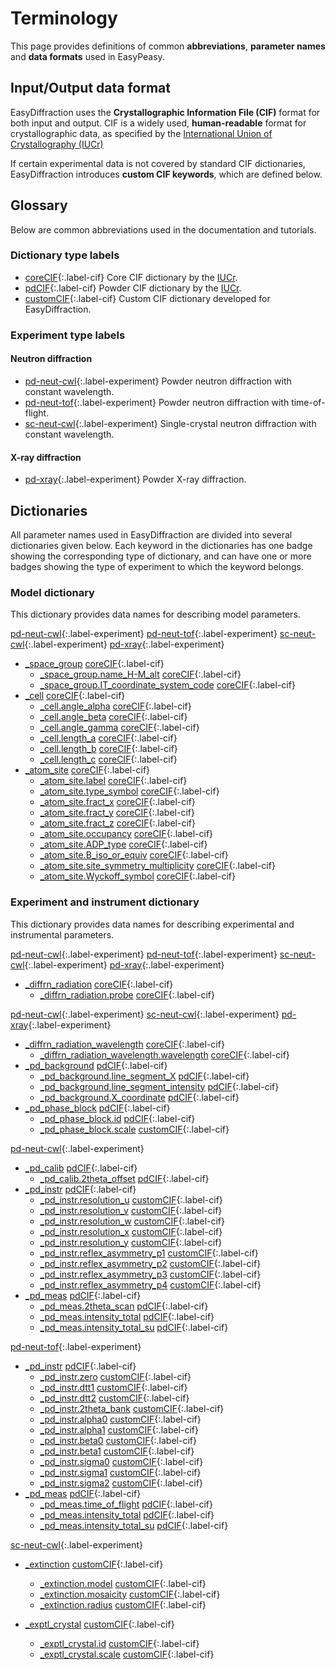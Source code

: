 # Terminology

This page provides definitions of common **abbreviations**,
**parameter names** and **data formats** used in EasyPeasy.

## Input/Output data format

EasyDiffraction uses the **Crystallographic Information File (CIF)** format for
both input and output. CIF is a widely used, **human-readable** format for
crystallographic data, as specified by the
[International Union of Crystallography (IUCr)](https://www.iucr.org)

If certain experimental data is not covered by standard CIF dictionaries,
EasyDiffraction introduces **custom CIF keywords**, which are defined below.

## Glossary

Below are common abbreviations used in the documentation and tutorials.

### Dictionary type labels

- [coreCIF][1]{:.label-cif} Core CIF dictionary by the
  [IUCr](https://www.iucr.org).
- [pdCIF][2]{:.label-cif} Powder CIF dictionary by the
  [IUCr](https://www.iucr.org).
- [customCIF][0]{:.label-cif} Custom CIF dictionary developed for EasyDiffraction.

### Experiment type labels

#### Neutron diffraction

- [pd-neut-cwl][0]{:.label-experiment} Powder neutron diffraction with constant
  wavelength.
- [pd-neut-tof][0]{:.label-experiment} Powder neutron diffraction with
  time-of-flight.
- [sc-neut-cwl][0]{:.label-experiment} Single-crystal neutron diffraction with
  constant wavelength.

#### X-ray diffraction

- [pd-xray][0]{:.label-experiment} Powder X-ray diffraction.

## Dictionaries

All parameter names used in EasyDiffraction are divided into several
dictionaries given below. Each keyword in the dictionaries has one badge showing
the corresponding type of dictionary, and can have one or more badges showing
the type of experiment to which the keyword belongs.

### Model dictionary

This dictionary provides data names for describing model parameters.

[pd-neut-cwl][3]{:.label-experiment} [pd-neut-tof][3]{:.label-experiment}
[sc-neut-cwl][3]{:.label-experiment} [pd-xray][3]{:.label-experiment}

- [\_space_group](dictionaries/_space_group.md) [coreCIF][1]{:.label-cif}
  - [\_space_group.name_H-M_alt](dictionaries/_space_group.md)
    [coreCIF][1]{:.label-cif}
  - [\_space_group.IT_coordinate_system_code](dictionaries/_space_group.md)
    [coreCIF][1]{:.label-cif}
- [\_cell](dictionaries/_cell.md) [coreCIF][1]{:.label-cif}
  - [\_cell.angle_alpha](dictionaries/_cell.md) [coreCIF][1]{:.label-cif}
  - [\_cell.angle_beta](dictionaries/_cell.md) [coreCIF][1]{:.label-cif}
  - [\_cell.angle_gamma](dictionaries/_cell.md) [coreCIF][1]{:.label-cif}
  - [\_cell.length_a](dictionaries/_cell.md) [coreCIF][1]{:.label-cif}
  - [\_cell.length_b](dictionaries/_cell.md) [coreCIF][1]{:.label-cif}
  - [\_cell.length_c](dictionaries/_cell.md) [coreCIF][1]{:.label-cif}
- [\_atom_site](dictionaries/_atom_site.md) [coreCIF][1]{:.label-cif}
  - [\_atom_site.label](dictionaries/_atom_site.md) [coreCIF][1]{:.label-cif}
  - [\_atom_site.type_symbol](dictionaries/_atom_site.md)
    [coreCIF][1]{:.label-cif}
  - [\_atom_site.fract_x](dictionaries/_atom_site.md) [coreCIF][1]{:.label-cif}
  - [\_atom_site.fract_y](dictionaries/_atom_site.md) [coreCIF][1]{:.label-cif}
  - [\_atom_site.fract_z](dictionaries/_atom_site.md) [coreCIF][1]{:.label-cif}
  - [\_atom_site.occupancy](dictionaries/_atom_site.md)
    [coreCIF][1]{:.label-cif}
  - [\_atom_site.ADP_type](dictionaries/_atom_site.md) [coreCIF][1]{:.label-cif}
  - [\_atom_site.B_iso_or_equiv](dictionaries/_atom_site.md)
    [coreCIF][1]{:.label-cif}
  - [\_atom_site.site_symmetry_multiplicity](dictionaries/_atom_site.md)
    [coreCIF][1]{:.label-cif}
  - [\_atom_site.Wyckoff_symbol](dictionaries/_atom_site.md)
    [coreCIF][1]{:.label-cif}

### Experiment and instrument dictionary

This dictionary provides data names for describing experimental and instrumental
parameters.

[pd-neut-cwl][3]{:.label-experiment} [pd-neut-tof][3]{:.label-experiment}
[sc-neut-cwl][3]{:.label-experiment} [pd-xray][3]{:.label-experiment}

- [\_diffrn_radiation](dictionaries/_diffrn_radiation.md)
  [coreCIF][1]{:.label-cif}
  - [\_diffrn_radiation.probe](dictionaries/_diffrn_radiation.md)
    [coreCIF][1]{:.label-cif}

[pd-neut-cwl][3]{:.label-experiment} [sc-neut-cwl][3]{:.label-experiment}
[pd-xray][3]{:.label-experiment}

- [\_diffrn_radiation_wavelength](dictionaries/_diffrn_radiation_wavelength.md)
  [coreCIF][1]{:.label-cif}
  - [\_diffrn_radiation_wavelength.wavelength](dictionaries/_diffrn_radiation_wavelength.md)
    [coreCIF][1]{:.label-cif}
- [\_pd_background](dictionaries/_pd_background.md) [pdCIF][2]{:.label-cif}
  - [\_pd_background.line_segment_X](dictionaries/_pd_background.md)
    [pdCIF][2]{:.label-cif}
  - [\_pd_background.line_segment_intensity](dictionaries/_pd_background.md)
    [pdCIF][2]{:.label-cif}
  - [\_pd_background.X_coordinate](dictionaries/_pd_background.md)
    [pdCIF][2]{:.label-cif}
- [\_pd_phase_block](dictionaries/_pd_phase.md) [pdCIF][2]{:.label-cif}
  - [\_pd_phase_block.id](dictionaries/_pd_phase.md) [pdCIF][2]{:.label-cif}
  - [\_pd_phase_block.scale](dictionaries/_pd_phase.md)
    [customCIF][0]{:.label-cif}

[pd-neut-cwl][3]{:.label-experiment}

- [\_pd_calib](dictionaries/_pd_calib.md) [pdCIF][2]{:.label-cif}
  - [\_pd_calib.2theta_offset](dictionaries/_pd_calib.md)
    [pdCIF][2]{:.label-cif}
- [\_pd_instr](dictionaries/_pd_instr.md) [pdCIF][2]{:.label-cif}
  - [\_pd_instr.resolution_u](dictionaries/_pd_instr.md)
    [customCIF][0]{:.label-cif}
  - [\_pd_instr.resolution_v](dictionaries/_pd_instr.md)
    [customCIF][0]{:.label-cif}
  - [\_pd_instr.resolution_w](dictionaries/_pd_instr.md)
    [customCIF][0]{:.label-cif}
  - [\_pd_instr.resolution_x](dictionaries/_pd_instr.md)
    [customCIF][0]{:.label-cif}
  - [\_pd_instr.resolution_y](dictionaries/_pd_instr.md)
    [customCIF][0]{:.label-cif}
  - [\_pd_instr.reflex_asymmetry_p1](dictionaries/_pd_instr.md)
    [customCIF][0]{:.label-cif}
  - [\_pd_instr.reflex_asymmetry_p2](dictionaries/_pd_instr.md)
    [customCIF][0]{:.label-cif}
  - [\_pd_instr.reflex_asymmetry_p3](dictionaries/_pd_instr.md)
    [customCIF][0]{:.label-cif}
  - [\_pd_instr.reflex_asymmetry_p4](dictionaries/_pd_instr.md)
    [customCIF][0]{:.label-cif}
- [\_pd_meas](dictionaries/_pd_meas.md) [pdCIF][2]{:.label-cif}
  - [\_pd_meas.2theta_scan](dictionaries/_pd_meas.md) [pdCIF][2]{:.label-cif}
  - [\_pd_meas.intensity_total](dictionaries/_pd_meas.md)
    [pdCIF][2]{:.label-cif}
  - [\_pd_meas.intensity_total_su](dictionaries/_pd_meas.md)
    [pdCIF][2]{:.label-cif}

[pd-neut-tof][3]{:.label-experiment}

- [\_pd_instr](dictionaries/_pd_instr.md) [pdCIF][2]{:.label-cif}
  - [\_pd_instr.zero](dictionaries/_pd_instr.md) [customCIF][0]{:.label-cif}
  - [\_pd_instr.dtt1](dictionaries/_pd_instr.md) [customCIF][0]{:.label-cif}
  - [\_pd_instr.dtt2](dictionaries/_pd_instr.md) [customCIF][0]{:.label-cif}
  - [\_pd_instr.2theta_bank](dictionaries/_pd_instr.md)
    [customCIF][0]{:.label-cif}
  - [\_pd_instr.alpha0](dictionaries/_pd_instr.md) [customCIF][0]{:.label-cif}
  - [\_pd_instr.alpha1](dictionaries/_pd_instr.md) [customCIF][0]{:.label-cif}
  - [\_pd_instr.beta0](dictionaries/_pd_instr.md) [customCIF][0]{:.label-cif}
  - [\_pd_instr.beta1](dictionaries/_pd_instr.md) [customCIF][0]{:.label-cif}
  - [\_pd_instr.sigma0](dictionaries/_pd_instr.md) [customCIF][0]{:.label-cif}
  - [\_pd_instr.sigma1](dictionaries/_pd_instr.md) [customCIF][0]{:.label-cif}
  - [\_pd_instr.sigma2](dictionaries/_pd_instr.md) [customCIF][0]{:.label-cif}
- [\_pd_meas](dictionaries/_pd_meas.md) [pdCIF][2]{:.label-cif}
  - [\_pd_meas.time_of_flight](dictionaries/_pd_meas.md) [pdCIF][2]{:.label-cif}
  - [\_pd_meas.intensity_total](dictionaries/_pd_meas.md)
    [pdCIF][2]{:.label-cif}
  - [\_pd_meas.intensity_total_su](dictionaries/_pd_meas.md)
    [pdCIF][2]{:.label-cif}

[sc-neut-cwl][3]{:.label-experiment}

- [\_extinction](dictionaries/_extinction.md) [customCIF][0]{:.label-cif}

  - [\_extinction.model](dictionaries/_extinction.md)
    [customCIF][0]{:.label-cif}
  - [\_extinction.mosaicity](dictionaries/_extinction.md)
    [customCIF][0]{:.label-cif}
  - [\_extinction.radius](dictionaries/_extinction.md)
    [customCIF][0]{:.label-cif}

- [\_exptl_crystal](dictionaries/_exptl_crystal.md) [customCIF][0]{:.label-cif}
  - [\_exptl_crystal.id](dictionaries/_exptl_crystal.md)
    [customCIF][0]{:.label-cif}
  - [\_exptl_crystal.scale](dictionaries/_exptl_crystal.md)
    [customCIF][0]{:.label-cif}

<!-- prettier-ignore-start -->
[0]: #
[1]: https://www.iucr.org/resources/cif/dictionaries/browse/cif_core
[2]: https://www.iucr.org/resources/cif/dictionaries/browse/cif_pd
[3]: #experiment-type-labels
<!-- prettier-ignore-end -->
